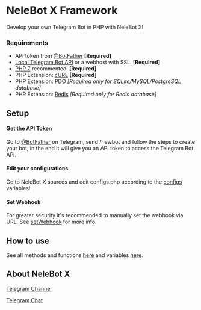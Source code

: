 # NeleBot X Framework

Develop your own Telegram Bot in PHP with NeleBot X!

### Requirements

- API token from [@BotFather](https://t.me/BotFather) **[Required]**
- [Local Telegram Bot API](https://github.com/tdlib/telegram-bot-api) or a webhost with SSL. **[Required]**
- [PHP 7](https://www.php.net/downloads) recommented! **[Required]**
- PHP Extension: [cURL](https://www.php.net/manual/en/book.curl.php) **[Required]**
- PHP Extension: [PDO](https://www.php.net/manual/en/book.pdo.php) *[Required only for SQLite/MySQL/PostgreSQL database]*
- PHP Extension: [Redis](https://github.com/phpredis/phpredis) *[Required only for Redis database]*

## Setup

#### Get the API Token 

Go to [@BotFather](https://t.me/BotFather) on Telegram, send /newbot and follow the steps to create your bot, in the end it will give you an API token to access the Telegram Bot API.

#### Edit your configurations

Go to NeleBot X sources and edit configs.php according to the [configs](./variables#configs) variables!

#### Set Webhook

For greater security it's recommended to manually set the webhook via URL. 
See [setWebhook](https://core.telegram.org/bots/api#setwebhook) for more info.

## How to use

See all methods and functions [here](./functions.md) and variables [here](./variables.md).

## About NeleBot X

[Telegram Channel](https://t.me/NeleBotX)

[Telegram Chat](https://t.me/NeleBotXSupport)
